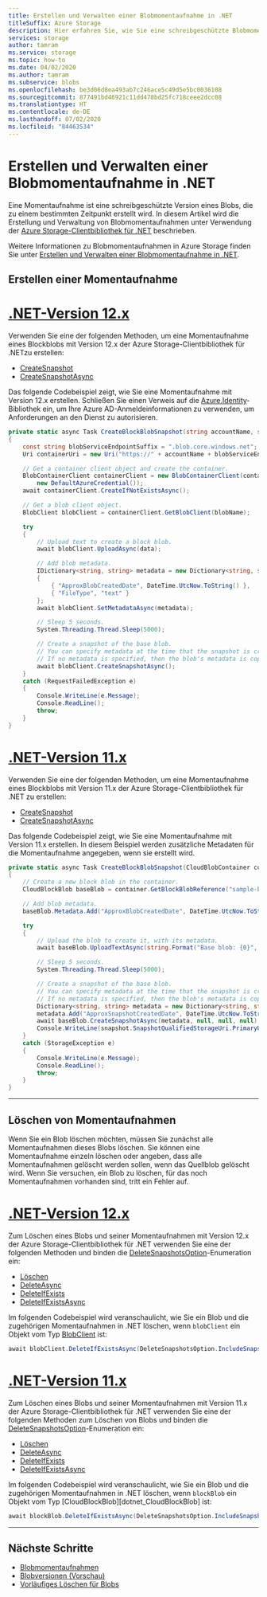 ```yaml
---
title: Erstellen und Verwalten einer Blobmomentaufnahme in .NET
titleSuffix: Azure Storage
description: Hier erfahren Sie, wie Sie eine schreibgeschützte Blobmomentaufnahme erstellen, um Blobdaten zu einem bestimmten Zeitpunkt zu sichern.
services: storage
author: tamram
ms.service: storage
ms.topic: how-to
ms.date: 04/02/2020
ms.author: tamram
ms.subservice: blobs
ms.openlocfilehash: be3d06d8ea493ab7c246ace5c49d5e5bc0036108
ms.sourcegitcommit: 877491bd46921c11dd478bd25fc718ceee2dcc08
ms.translationtype: HT
ms.contentlocale: de-DE
ms.lasthandoff: 07/02/2020
ms.locfileid: "84463534"
---
```

# <a name="create-and-manage-a-blob-snapshot-in-net"></a>Erstellen und Verwalten einer Blobmomentaufnahme in .NET

Eine Momentaufnahme ist eine schreibgeschützte Version eines Blobs, die zu einem bestimmten Zeitpunkt erstellt wird. In diesem Artikel wird die Erstellung und Verwaltung von Blobmomentaufnahmen unter Verwendung der [Azure Storage-Clientbibliothek für .NET](/dotnet/api/overview/azure/storage?view=azure-dotnet) beschrieben.

Weitere Informationen zu Blobmomentaufnahmen in Azure Storage finden Sie unter [Erstellen und Verwalten einer Blobmomentaufnahme in .NET](snapshots-overview.md).

## <a name="create-a-snapshot"></a>Erstellen einer Momentaufnahme

# <a name="net-version-12x"></a>[.NET-Version 12.x](#tab/v12)

Verwenden Sie eine der folgenden Methoden, um eine Momentaufnahme eines Blockblobs mit Version 12.x der Azure Storage-Clientbibliothek für .NETzu erstellen:

- [CreateSnapshot](/dotnet/api/azure.storage.blobs.specialized.blobbaseclient.createsnapshot)
- [CreateSnapshotAsync](/dotnet/api/azure.storage.blobs.specialized.blobbaseclient.createsnapshotasync)

Das folgende Codebeispiel zeigt, wie Sie eine Momentaufnahme mit Version 12.x erstellen. Schließen Sie einen Verweis auf die [Azure.Identity](https://www.nuget.org/packages/azure.identity)-Bibliothek ein, um Ihre Azure AD-Anmeldeinformationen zu verwenden, um Anforderungen an den Dienst zu autorisieren.

```csharp
private static async Task CreateBlockBlobSnapshot(string accountName, string containerName, string blobName, Stream data)
{
    const string blobServiceEndpointSuffix = ".blob.core.windows.net";
    Uri containerUri = new Uri("https://" + accountName + blobServiceEndpointSuffix + "/" + containerName);

    // Get a container client object and create the container.
    BlobContainerClient containerClient = new BlobContainerClient(containerUri,
        new DefaultAzureCredential());
    await containerClient.CreateIfNotExistsAsync();

    // Get a blob client object.
    BlobClient blobClient = containerClient.GetBlobClient(blobName);

    try
    {
        // Upload text to create a block blob.
        await blobClient.UploadAsync(data);

        // Add blob metadata.
        IDictionary<string, string> metadata = new Dictionary<string, string>
        {
            { "ApproxBlobCreatedDate", DateTime.UtcNow.ToString() },
            { "FileType", "text" }
        };
        await blobClient.SetMetadataAsync(metadata);

        // Sleep 5 seconds.
        System.Threading.Thread.Sleep(5000);

        // Create a snapshot of the base blob.
        // You can specify metadata at the time that the snapshot is created.
        // If no metadata is specified, then the blob's metadata is copied to the snapshot.
        await blobClient.CreateSnapshotAsync();
    }
    catch (RequestFailedException e)
    {
        Console.WriteLine(e.Message);
        Console.ReadLine();
        throw;
    }
}
```

# <a name="net-version-11x"></a>[.NET-Version 11.x](#tab/v11)

Verwenden Sie eine der folgenden Methoden, um eine Momentaufnahme eines Blockblobs mit Version 11.x der Azure Storage-Clientbibliothek für .NET zu erstellen:

- [CreateSnapshot](/dotnet/api/microsoft.azure.storage.blob.cloudblockblob.createsnapshot)
- [CreateSnapshotAsync](/dotnet/api/microsoft.azure.storage.blob.cloudblockblob.createsnapshotasync)

Das folgende Codebeispiel zeigt, wie Sie eine Momentaufnahme mit Version 11.x erstellen. In diesem Beispiel werden zusätzliche Metadaten für die Momentaufnahme angegeben, wenn sie erstellt wird.

```csharp
private static async Task CreateBlockBlobSnapshot(CloudBlobContainer container)
{
    // Create a new block blob in the container.
    CloudBlockBlob baseBlob = container.GetBlockBlobReference("sample-base-blob.txt");

    // Add blob metadata.
    baseBlob.Metadata.Add("ApproxBlobCreatedDate", DateTime.UtcNow.ToString());

    try
    {
        // Upload the blob to create it, with its metadata.
        await baseBlob.UploadTextAsync(string.Format("Base blob: {0}", baseBlob.Uri.ToString()));

        // Sleep 5 seconds.
        System.Threading.Thread.Sleep(5000);

        // Create a snapshot of the base blob.
        // You can specify metadata at the time that the snapshot is created.
        // If no metadata is specified, then the blob's metadata is copied to the snapshot.
        Dictionary<string, string> metadata = new Dictionary<string, string>();
        metadata.Add("ApproxSnapshotCreatedDate", DateTime.UtcNow.ToString());
        await baseBlob.CreateSnapshotAsync(metadata, null, null, null);
        Console.WriteLine(snapshot.SnapshotQualifiedStorageUri.PrimaryUri);
    }
    catch (StorageException e)
    {
        Console.WriteLine(e.Message);
        Console.ReadLine();
        throw;
    }
}
```

---

## <a name="delete-snapshots"></a>Löschen von Momentaufnahmen

Wenn Sie ein Blob löschen möchten, müssen Sie zunächst alle Momentaufnahmen dieses Blobs löschen. Sie können eine Momentaufnahme einzeln löschen oder angeben, dass alle Momentaufnahmen gelöscht werden sollen, wenn das Quellblob gelöscht wird. Wenn Sie versuchen, ein Blob zu löschen, für das noch Momentaufnahmen vorhanden sind, tritt ein Fehler auf.

# <a name="net-version-12x"></a>[.NET-Version 12.x](#tab/v12)

Zum Löschen eines Blobs und seiner Momentaufnahmen mit Version 12.x der Azure Storage-Clientbibliothek für .NET verwenden Sie eine der folgenden Methoden und binden die [DeleteSnapshotsOption](/dotnet/api/azure.storage.blobs.models.deletesnapshotsoption)-Enumeration ein:

- [Löschen](/dotnet/api/azure.storage.blobs.specialized.blobbaseclient.delete)
- [DeleteAsync](/dotnet/api/azure.storage.blobs.specialized.blobbaseclient.deleteasync)
- [DeleteIfExists](/dotnet/api/azure.storage.blobs.specialized.blobbaseclient.deleteifexists)
- [DeleteIfExistsAsync](/dotnet/api/azure.storage.blobs.specialized.blobbaseclient.deleteifexistsasync)

Im folgenden Codebeispiel wird veranschaulicht, wie Sie ein Blob und die zugehörigen Momentaufnahmen in .NET löschen, wenn `blobClient` ein Objekt vom Typ [BlobClient](/dotnet/api/azure.storage.blobs.blobclient) ist:

```csharp
await blobClient.DeleteIfExistsAsync(DeleteSnapshotsOption.IncludeSnapshots, null, default);
```

# <a name="net-version-11x"></a>[.NET-Version 11.x](#tab/v11)

Zum Löschen eines Blobs und seiner Momentaufnahmen mit Version 11.x der Azure Storage-Clientbibliothek für .NET verwenden Sie eine der folgenden Methoden zum Löschen von Blobs und binden die [DeleteSnapshotsOption](/dotnet/api/microsoft.azure.storage.blob.deletesnapshotsoption)-Enumeration ein:

- [Löschen](/dotnet/api/microsoft.azure.storage.blob.cloudblob.delete)
- [DeleteAsync](/dotnet/api/microsoft.azure.storage.blob.cloudblob.deleteasync)
- [DeleteIfExists](/dotnet/api/microsoft.azure.storage.blob.cloudblob.deleteifexists)
- [DeleteIfExistsAsync](/dotnet/api/microsoft.azure.storage.blob.cloudblob.deleteifexistsasync)

Im folgenden Codebeispiel wird veranschaulicht, wie Sie ein Blob und die zugehörigen Momentaufnahmen in .NET löschen, wenn `blockBlob` ein Objekt vom Typ [CloudBlockBlob][dotnet_CloudBlockBlob] ist:

```csharp
await blockBlob.DeleteIfExistsAsync(DeleteSnapshotsOption.IncludeSnapshots, null, null, null);
```

---

## <a name="next-steps"></a>Nächste Schritte

- [Blobmomentaufnahmen](snapshots-overview.md)
- [Blobversionen (Vorschau)](versioning-overview.md)
- [Vorläufiges Löschen für Blobs](storage-blob-soft-delete.md)